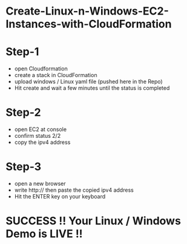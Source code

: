 # Create-Linux-n-Windows-EC2-Instances-with-CloudFormation
# Step-1
- open Cloudformation
- create a stack in CloudFormation
- upload windows / Linux yaml file (pushed here in the Repo)
- Hit create and wait a few minutes until the status is completed

# Step-2
- open EC2 at console
- confirm status 2/2
- copy the ipv4 address

# Step-3
- open a new browser
- write http:// then paste the copied ipv4 address
- Hit the ENTER key on your keyboard

# SUCCESS !! Your Linux / Windows Demo is LIVE !!
  
